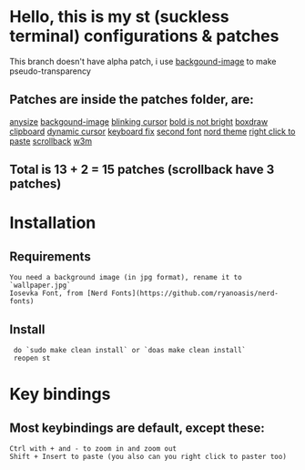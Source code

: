 # Hello, this is my st (suckless terminal) configurations & patches 
This branch doesn't have alpha patch, i use [backgound-image](https://st.suckless.org/patches/background_image) to make pseudo-transparency

## Patches are inside the patches folder, are:
 [anysize](https://st.suckless.org/patches/anysize)
 [backgound-image](https://st.suckless.org/patches/background_image)
 [blinking cursor](https://st.scukless.org/patches/blinking_cursor)
 [bold is not bright](https://st.suckless.org/patches/bold-is-not-bright)
 [boxdraw](https://st.suckless.org/patches/boxdraw)
 [clipboard](https://st.suckless.org/patches/clipbard)
 [dynamic cursor](https://st.suckless.org/patches/dynamic-cusor-color)
 [keyboard fix](https://st.suckless.org/patches/fix_keyboard_input)
 [second font](https://st.suckless.org/patches/font2)
 [nord theme](https://suckless.org/patches/nord)
 [right click to paste](https://st.suckless.org/patches/rightclickpatse)
 [scrollback](https://st.suckless.org/patches/scrollback)
 [w3m](https://st.suckless.org/patches/w3m)
## Total is 13 + 2 = 15 patches (scrollback have 3 patches)


# Installation 
## Requirements 
	You need a background image (in jpg format), rename it to `wallpaper.jpg`
	Iosevka Font, from [Nerd Fonts](https://github.com/ryanoasis/nerd-fonts)

## Install 
	 do `sudo make clean install` or `doas make clean install`
	 reopen st
	  
# Key bindings
## Most keybindings are default, except these:
	Ctrl with + and - to zoom in and zoom out
	Shift + Insert to paste (you also can you right click to paster too) 
